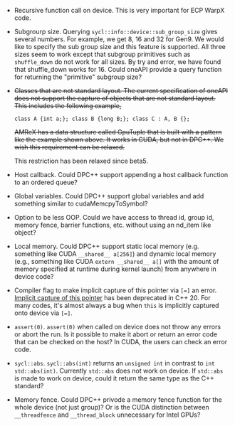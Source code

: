
* Recursive function call on device.  This is very important for ECP
  WarpX code.

* Subgrourp size.  Querying `sycl::info::device::sub_group_size` gives
  several numbers.  For example, we get 8, 16 and 32 for Gen9.  We
  would like to specify the sub group size and this feature is
  supported.  All three sizes seem to work except that subgroup
  primitives such as `shuffle_down` do not work for all sizes.  By try
  and error, we have found that shuffle_down works for 16.  Could
  oneAPI provide a query function for returning the "primitive"
  subgroup size?

* ~~Classes that are not standard layout.  The current specification of
  oneAPI does not support the capture of objects that are not standard
  layout.  This includes the following example,~~

  ```
  class A {int a;}; class B {long B;}; class C : A, B {};
  ```

  ~~AMReX has a data structure called GpuTuple that is built with a
  pattern like the example shown above.  It works in CUDA, but not in
  DPC++.  We wish this requirement can be relaxed.~~

  This restriction has been relaxed since beta5.

* Host callback.  Could DPC++ support appending a host callback
  function to an ordered queue?

* Global variables.  Could DPC++ support global variables and add
  something similar to cudaMemcpyToSymbol?

* Option to be less OOP.  Could we have access to thread id, group id,
  memory fence, barrier functions, etc. without using an nd_item like
  object?

* Local memory.  Could DPC++ support static local memory
  (e.g. something like CUDA `__shared__ a[256]`) and dynamic local
  memory (e.g., something like CUDA `extern __shared__ a[]` with the
  amount of memory specified at runtime during kernel launch) from
  anywhere in device code?

* Compiler flag to make implicit capture of this pointer via `[=]` an
  error.  [Implicit capture of this pointer](http://eel.is/c++draft/depr#capture.this)
  has been deprecated in C++ 20.  For many codes, it's almost always a
  bug when `this` is implicitly captured onto device via `[=]`.

* `assert(0)`. `assert(0)` when called on device does not throw any
  errors or abort the run.  Is it possible to make it abort or return
  an error code that can be checked on the host?  In CUDA, the users
  can check an error code.

* `sycl::abs`. `sycl::abs(int)` returns an `unsigned int` in contrast to
  `int std::abs(int)`.  Currently `std::abs` does not work on device.  If
  `std::abs` is made to work on device, could it return the same type
  as the C++ standard?

* Memory fence.  Could DPC++ privode a memory fence function for the
  whole device (not just group)?  Or is the CUDA distinction between
  `__threadfence` and `__thread_block` unnecessary for Intel GPUs?
